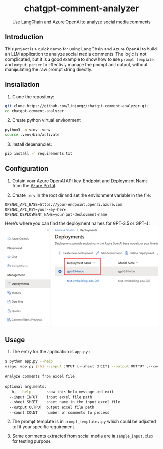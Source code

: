 <h1 align="center">chatgpt-comment-analyzer</h1>
<div align="center">
Use LangChain and Azure OpenAI to analyze social media comments
</div>

## Introduction

This project is a quick demo for using LangChain and Azure OpenAI to build an LLM application to analyze social media comments. The logic is not complicated, but it is a good example to show how to use `prompt template` and `output parser` to effectivly manage the prompt and output, without manipulating the raw prompt string directly.

## Installation

1. Clone the repository:

```bash
git clone https://github.com/linjungz/chatgpt-comment-analyzer.git
cd chatgpt-comment-analyzer
```
2. Create python virtual environment:

```bash
python3 -m venv .venv
source .venv/bin/activate
```
3. Install depenancies:

```bash
pip install -r requirements.txt
```

## Configuration

1. Obtain your Azure OpenAI API key, Endpoint and Deployment Name from the [Azure Portal](https://portal.azure.com/).

2. Create `.env` in the root dir and set the environment variable in the file:

```
OPENAI_API_BASE=https://your-endpoint.openai.azure.com
OPENAI_API_KEY=your-key-here
OPENAI_DEPLOYMENT_NAME=your-gpt-deployment-name
```
Here's where you can find the deployment names for GPT-3.5 or GPT-4:
![](./static/deployment.png)

## Usage

1. The entry for the application is `app.py` :

```bash
$ python app.py --help
usage: app.py [-h] --input INPUT [--sheet SHEET] --output OUTPUT [--count COUNT]

Analyze comments from excel file

optional arguments:
  -h, --help       show this help message and exit
  --input INPUT    input excel file path
  --sheet SHEET    sheet name in the input excel file
  --output OUTPUT  output excel file path
  --count COUNT    number of comments to process
```

2. The prompt template is in `prompt_templates.py` which could be adjusted to fit your specific requirement.

3. Some comments extracted from social media are in `sample_input.xlsx` for testing purpose.